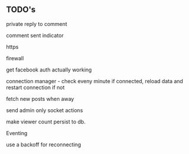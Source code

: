 
TODO's
-----
private reply to comment

comment sent indicator

https

firewall

get facebook auth actually working

connection manager - check eveny minute if connected, reload data and restart connection if not

fetch new posts when away

send admin only socket actions

make viewer count persist to db.

Eventing

use a backoff for reconnecting
